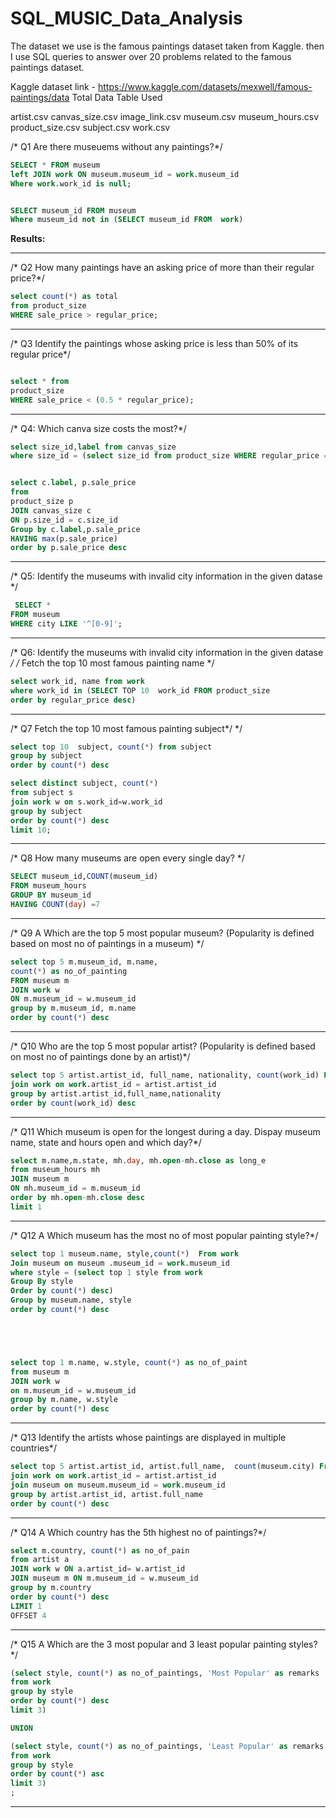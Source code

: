 # SQL_MUSIC_Data_Analysis

The dataset we use is the famous paintings dataset taken from Kaggle. then I use SQL queries to answer over 20 problems related to the famous paintings dataset.

Kaggle dataset link - https://www.kaggle.com/datasets/mexwell/famous-paintings/data
Total Data Table Used

artist.csv
canvas_size.csv
image_link.csv
museum.csv
museum_hours.csv
product_size.csv
subject.csv
work.csv

/* Q1 Are there museuems without any paintings?*/
````sql
SELECT * FROM museum
left JOIN work ON museum.museum_id = work.museum_id
Where work.work_id is null;


SELECT museum_id FROM museum
Where museum_id not in (SELECT museum_id FROM  work)
````
**Results:**

---------------------------------------------------------------------------------------------


/* Q2 How many paintings have an asking price of more than their regular price?*/

````sql
select count(*) as total
from product_size
WHERE sale_price > regular_price;
````

---------------------------------------------------------------------------------------------
/* Q3 Identify the paintings whose asking price is less than 50% of its regular price*/
````sql

select * from
product_size
WHERE sale_price < (0.5 * regular_price);
````
---------------------------------------------------------------------------------------------
/* Q4:  Which canva size costs the most?*/

````sql
select size_id,label from canvas_size
where size_id = (select size_id from product_size WHERE regular_price = (select MAX(regular_price) from product_size ) )


select c.label, p.sale_price
from
product_size p
JOIN canvas_size c
ON p.size_id = c.size_id
Group by c.label,p.sale_price
HAVING max(p.sale_price)
order by p.sale_price desc


````
---------------------------------------------------------------------------------------------
/* Q5:  Identify the museums with invalid city information in the given datase */

````sql
 SELECT *
FROM museum
WHERE city LIKE '^[0-9]';
````
---------------------------------------------------------------------------------------------


/* Q6:  Identify the museums with invalid city information in the given datase */
/*  Fetch the top 10 most famous painting name */

````sql
select work_id, name from work 
where work_id in (SELECT TOP 10  work_id FROM product_size
order by regular_price desc)
````
---------------------------------------------------------------------------------------------
/* 	Q7 Fetch the top 10 most famous painting subject*/ */

````sql
select top 10  subject, count(*) from subject
group by subject 
order by count(*) desc

select distinct subject, count(*)
from subject s
join work w on s.work_id=w.work_id
group by subject
order by count(*) desc
limit 10;
````

---------------------------------------------------------------------------------------------

/* Q8 How many museums are open every single day? */

````sql
SELECT museum_id,COUNT(museum_id)
FROM museum_hours
GROUP BY museum_id
HAVING COUNT(day) =7
````
---------------------------------------------------------------------------------------------


/* Q9 A Which are the top 5 most popular museum? (Popularity is defined based on most no of paintings in a museum) */

````sql
select top 5 m.museum_id, m.name,
count(*) as no_of_painting
FROM museum m
JOIN work w
ON m.museum_id = w.museum_id
group by m.museum_id, m.name
order by count(*) desc

````
---------------------------------------------------------------------------------------------
/* Q10 Who are the top 5 most popular artist? (Popularity is defined based on most no of paintings done by an artist)*/

````sql
select top 5 artist.artist_id, full_name, nationality, count(work_id) From artist
join work on work.artist_id = artist.artist_id
group by artist.artist_id,full_name,nationality
order by count(work_id) desc
````

---------------------------------------------------------------------------------------------

/* Q11 Which museum is open for the longest during a day. Dispay museum name, state and hours open and which day?*/

````sql
select m.name,m.state, mh.day, mh.open-mh.close as long_e
from museum_hours mh
JOIN museum m
ON mh.museum_id = m.museum_id
order by mh.open-mh.close desc
limit 1
````

---------------------------------------------------------------------------------------------
/* Q12 A Which museum has the most no of most popular painting style?*/

````sql
select top 1 museum.name, style,count(*)  From work
Join museum on museum .museum_id = work.museum_id
where style = (select top 1 style from work 
Group By style
Order by count(*) desc)
Group by museum.name, style
order by count(*) desc





select top 1 m.name, w.style, count(*) as no_of_paint
from museum m
JOIN work w
on m.museum_id = w.museum_id
group by m.name, w.style
order by count(*) desc
````

---------------------------------------------------------------------------------------------
/* Q13 Identify the artists whose paintings are displayed in multiple countries*/

````sql
select top 5 artist.artist_id, artist.full_name,  count(museum.city) From artist
join work on work.artist_id = artist.artist_id
join museum on museum.museum_id = work.museum_id
group by artist.artist_id, artist.full_name
order by count(*) desc
````

--------------------------------------------------------------------------------------------

/* Q14 A Which country has the 5th highest no of paintings?*/

````sql
select m.country, count(*) as no_of_pain
from artist a
JOIN work w ON a.artist_id= w.artist_id
JOIN museum m ON m.museum_id = w.museum_id
group by m.country
order by count(*) desc
LIMIT 1
OFFSET 4
````

--------------------------------------------------------------------------------------------
/* Q15 A Which are the 3 most popular and 3 least popular painting styles?*/

````SQL
(select style, count(*) as no_of_paintings, 'Most Popular' as remarks
from work
group by style
order by count(*) desc
limit 3)

UNION

(select style, count(*) as no_of_paintings, 'Least Popular' as remarks
from work
group by style
order by count(*) asc
limit 3)
;

````

-------------------------------------------------------------------------------------------------
